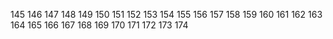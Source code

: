 145
146
147
148
149
150
151
152
153
154
155
156
157
158
159
160
161 
162
163
164
165
166
167
168
169
170
171
172
173
174
